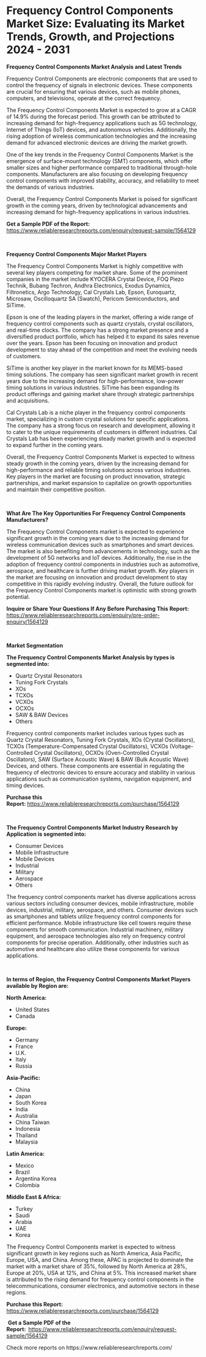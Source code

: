 <p><h1>Frequency Control Components Market Size: Evaluating its Market Trends, Growth, and Projections 2024 - 2031</h1></p><p><strong>Frequency Control Components Market Analysis and Latest Trends</strong></p>
<p><p>Frequency Control Components are electronic components that are used to control the frequency of signals in electronic devices. These components are crucial for ensuring that various devices, such as mobile phones, computers, and televisions, operate at the correct frequency.</p><p>The Frequency Control Components Market is expected to grow at a CAGR of 14.9% during the forecast period. This growth can be attributed to increasing demand for high-frequency applications such as 5G technology, Internet of Things (IoT) devices, and autonomous vehicles. Additionally, the rising adoption of wireless communication technologies and the increasing demand for advanced electronic devices are driving the market growth.</p><p>One of the key trends in the Frequency Control Components Market is the emergence of surface-mount technology (SMT) components, which offer smaller sizes and higher performance compared to traditional through-hole components. Manufacturers are also focusing on developing frequency control components with improved stability, accuracy, and reliability to meet the demands of various industries.</p><p>Overall, the Frequency Control Components Market is poised for significant growth in the coming years, driven by technological advancements and increasing demand for high-frequency applications in various industries.</p></p>
<p><strong>Get a Sample PDF of the Report:&nbsp;</strong> <a href="https://www.reliableresearchreports.com/enquiry/request-sample/1564129">https://www.reliableresearchreports.com/enquiry/request-sample/1564129</a></p>
<p>&nbsp;</p>
<p><strong>Frequency Control Components Major Market Players</strong></p>
<p><p>The Frequency Control Components Market is highly competitive with several key players competing for market share. Some of the prominent companies in the market include KYOCERA Crystal Device, FOQ Piezo Technik, Bubang Techron, Andhra Electronics, Exodus Dynamics, Filtronetics, Argo Technology, Cal Crystals Lab, Epson, Euroquartz, Microsaw, Oscilloquartz SA (Swatch), Pericom Semiconductors, and SiTime.</p><p>Epson is one of the leading players in the market, offering a wide range of frequency control components such as quartz crystals, crystal oscillators, and real-time clocks. The company has a strong market presence and a diversified product portfolio, which has helped it to expand its sales revenue over the years. Epson has been focusing on innovation and product development to stay ahead of the competition and meet the evolving needs of customers.</p><p>SiTime is another key player in the market known for its MEMS-based timing solutions. The company has seen significant market growth in recent years due to the increasing demand for high-performance, low-power timing solutions in various industries. SiTime has been expanding its product offerings and gaining market share through strategic partnerships and acquisitions.</p><p>Cal Crystals Lab is a niche player in the frequency control components market, specializing in custom crystal solutions for specific applications. The company has a strong focus on research and development, allowing it to cater to the unique requirements of customers in different industries. Cal Crystals Lab has been experiencing steady market growth and is expected to expand further in the coming years.</p><p>Overall, the Frequency Control Components Market is expected to witness steady growth in the coming years, driven by the increasing demand for high-performance and reliable timing solutions across various industries. Key players in the market are focusing on product innovation, strategic partnerships, and market expansion to capitalize on growth opportunities and maintain their competitive position.</p></p>
<p>&nbsp;</p>
<p><strong>What Are The Key Opportunities For Frequency Control Components Manufacturers?</strong></p>
<p><p>The Frequency Control Components market is expected to experience significant growth in the coming years due to the increasing demand for wireless communication devices such as smartphones and smart devices. The market is also benefiting from advancements in technology, such as the development of 5G networks and IoT devices. Additionally, the rise in the adoption of frequency control components in industries such as automotive, aerospace, and healthcare is further driving market growth. Key players in the market are focusing on innovation and product development to stay competitive in this rapidly evolving industry. Overall, the future outlook for the Frequency Control Components market is optimistic with strong growth potential.</p></p>
<p><strong>Inquire or Share Your Questions If Any Before Purchasing This Report:</strong> <a href="https://www.reliableresearchreports.com/enquiry/pre-order-enquiry/1564129">https://www.reliableresearchreports.com/enquiry/pre-order-enquiry/1564129</a></p>
<p>&nbsp;</p>
<p><strong>Market Segmentation</strong></p>
<p><strong>The Frequency Control Components Market Analysis by types is segmented into:</strong></p>
<p><ul><li>Quartz Crystal Resonators</li><li>Tuning Fork Crystals</li><li>XOs</li><li>TCXOs</li><li>VCXOs</li><li>OCXOs</li><li>SAW & BAW Devices</li><li>Others</li></ul></p>
<p><p>Frequency control components market includes various types such as Quartz Crystal Resonators, Tuning Fork Crystals, XOs (Crystal Oscillators), TCXOs (Temperature-Compensated Crystal Oscillators), VCXOs (Voltage-Controlled Crystal Oscillators), OCXOs (Oven-Controlled Crystal Oscillators), SAW (Surface Acoustic Wave) & BAW (Bulk Acoustic Wave) Devices, and others. These components are essential in regulating the frequency of electronic devices to ensure accuracy and stability in various applications such as communication systems, navigation equipment, and timing devices.</p></p>
<p><strong>Purchase this Report:&nbsp;</strong><a href="https://www.reliableresearchreports.com/purchase/1564129">https://www.reliableresearchreports.com/purchase/1564129</a></p>
<p>&nbsp;</p>
<p><strong>The Frequency Control Components Market Industry Research by Application is segmented into:</strong></p>
<p><ul><li>Consumer Devices</li><li>Mobile Infrastructure</li><li>Mobile Devices</li><li>Industrial</li><li>Military</li><li>Aerospace</li><li>Others</li></ul></p>
<p><p>The frequency control components market has diverse applications across various sectors including consumer devices, mobile infrastructure, mobile devices, industrial, military, aerospace, and others. Consumer devices such as smartphones and tablets utilize frequency control components for efficient performance. Mobile infrastructure like cell towers require these components for smooth communication. Industrial machinery, military equipment, and aerospace technologies also rely on frequency control components for precise operation. Additionally, other industries such as automotive and healthcare also utilize these components for various applications.</p></p>
<p>&nbsp;</p>
<p><strong>In terms of Region, the Frequency Control Components Market Players available by Region are:</strong></p>
<p>
    <p> <strong> North America: </strong>
        <ul>
            <li>United States</li>
            <li>Canada</li>
        </ul>
        </p> 
    <p> <strong> Europe: </strong>
        <ul>
            <li>Germany</li>
            <li>France</li>
            <li>U.K.</li>
            <li>Italy</li>
            <li>Russia</li>
        </ul>
        </p> 
    <p> <strong> Asia-Pacific: </strong>
        <ul>
            <li>China</li>
            <li>Japan</li>
            <li>South Korea</li>
            <li>India</li>
            <li>Australia</li>
            <li>China Taiwan</li>
            <li>Indonesia</li>
            <li>Thailand</li>
            <li>Malaysia</li>
        </ul>
        </p> 
    <p> <strong> Latin America: </strong>
        <ul>
            <li>Mexico</li>
            <li>Brazil</li>
            <li>Argentina Korea</li>
            <li>Colombia</li>
        </ul>
        </p> 
    <p> <strong> Middle East & Africa: </strong>
        <ul>
            <li>Turkey</li>
            <li>Saudi</li>
            <li>Arabia</li>
            <li>UAE</li>
            <li>Korea</li>
        </ul>
    </p>
    </p>
<p><p>The Frequency Control Components market is expected to witness significant growth in key regions such as North America, Asia Pacific, Europe, USA, and China. Among these, APAC is projected to dominate the market with a market share of 35%, followed by North America at 28%, Europe at 20%, USA at 12%, and China at 5%. This increased market share is attributed to the rising demand for frequency control components in the telecommunications, consumer electronics, and automotive sectors in these regions.</p></p>
<p><strong>Purchase this Report: </strong><a href="https://www.reliableresearchreports.com/purchase/1564129">https://www.reliableresearchreports.com/purchase/1564129</a></p>
<p>&nbsp;<strong>Get a Sample PDF of the Report:&nbsp;&nbsp;</strong><a href="https://www.reliableresearchreports.com/enquiry/request-sample/1564129">https://www.reliableresearchreports.com/enquiry/request-sample/1564129</a></p>
<p><strong></strong></p>
<p>Check more reports on https://www.reliableresearchreports.com/</p>